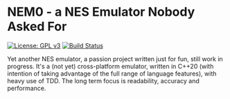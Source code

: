 
# NEM0 - a NES Emulator Nobody Asked For

[![License: GPL v3](https://img.shields.io/badge/License-GPLv3-blue.svg)](https://www.gnu.org/licenses/gpl-3.0)
[![Build Status](https://github.com/shamray/nemo/actions/workflows/ci.yml/badge.svg)](https://github.com/shamray/nemo/actions/workflows/ci.yml)

Yet another NES emulator, a passion project written just for fun, still work 
in progress. It's a (not yet) cross-platform emulator, written in C++20 (with 
intention of taking advantage of the full range of language features), with 
heavy use of TDD. The long term focus is readability, accuracy and performance.
